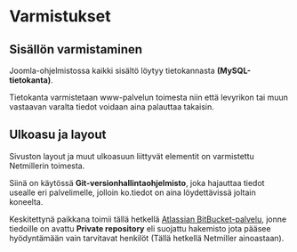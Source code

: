 # Varmistukset

## Sisällön varmistaminen

Joomla-ohjelmistossa kaikki sisältö löytyy tietokannasta __(MySQL-tietokanta)__.

Tietokanta varmistetaan www-palvelun toimesta niin että levyrikon tai muun vastaavan
varalta tiedot voidaan aina palauttaa takaisin.


## Ulkoasu ja layout

Sivuston layout ja muut ulkoasuun liittyvät elementit on varmistettu Netmillerin
toimesta.

Siinä on käytössä __Git-versionhallintaohjelmisto__, joka hajauttaa tiedot usealle
eri palvelimelle, jolloin ko.tiedot on aina löydettävissä joltain koneelta.

Keskitettynä paikkana toimii tällä hetkellä [Atlassian BitBucket-palvelu][1],
jonne tiedoille on avattu __Private repository__ eli suojattu hakemisto jota pääsee hyödyntämään
vain tarvitavat henkilöt (Tällä hetkellä Netmiller ainoastaan).


[1]: https://bitbucket.org
